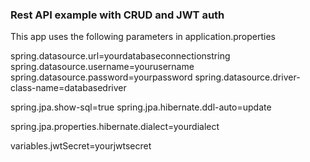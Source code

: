### Rest API example with CRUD and JWT auth

This app uses the following parameters in application.properties

spring.datasource.url=yourdatabaseconnectionstring
spring.datasource.username=yourusername
spring.datasource.password=yourpassword
spring.datasource.driver-class-name=databasedriver

spring.jpa.show-sql=true
spring.jpa.hibernate.ddl-auto=update

spring.jpa.properties.hibernate.dialect=yourdialect

variables.jwtSecret=yourjwtsecret